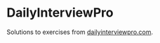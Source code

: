 # DailyInterviewPro

Solutions to exercises from [dailyinterviewpro.com](https://www.techseries.dev/daily).
